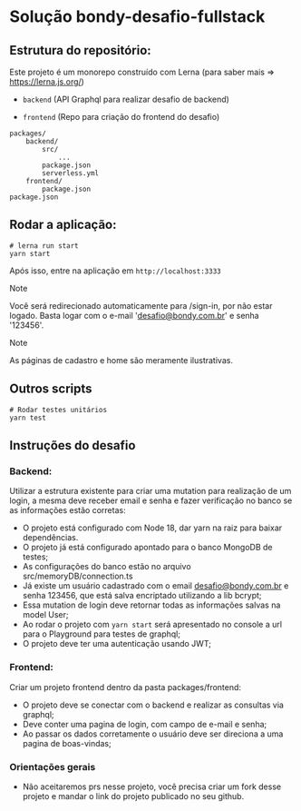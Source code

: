 # Solução bondy-desafio-fullstack

## Estrutura do repositório:

Este projeto é um monorepo construído com Lerna (para saber mais => https://lerna.js.org/)

- `backend` (API Graphql para realizar desafio de backend)

- `frontend` (Repo para criação do frontend do desafio)

```
packages/
    backend/
        src/
            ...
        package.json
        serverless.yml
    frontend/
        package.json
package.json
```

## Rodar a aplicação:

```
# lerna run start
yarn start
```

Após isso, entre na aplicação em `http://localhost:3333`

> [!NOTE]
> Você será redirecionado automaticamente para /sign-in, por não estar logado. Basta logar com o e-mail 'desafio@bondy.com.br' e senha '123456'.

> [!NOTE]
> As páginas de cadastro e home são meramente ilustrativas.

## Outros scripts

```
# Rodar testes unitários
yarn test
```

## Instruções do desafio

### Backend:

Utilizar a estrutura existente para criar uma mutation para realização de um login, a mesma deve receber email e senha e fazer verificação no banco se as informações estão corretas:
- O projeto está configurado com Node 18, dar yarn na raiz para baixar dependências.
- O projeto já está configurado apontado para o banco MongoDB de testes;
- As configurações do banco estão no arquivo src/memoryDB/connection.ts
- Já existe um usuário cadastrado com o email desafio@bondy.com.br e senha 123456, que está salva encriptado utilizando a lib bcrypt;
- Essa mutation de login deve retornar todas as informações salvas na model User;
- Ao rodar o projeto com `yarn start` será apresentado no console a url para o Playground para testes de graphql;
- O projeto deve ter uma autenticação usando JWT;

### Frontend:

Criar um projeto frontend dentro da pasta packages/frontend:
- O projeto deve se conectar com o backend e realizar as consultas via graphql;
- Deve conter uma pagina de login, com campo de e-mail e senha;
- Ao passar os dados corretamente o usuário deve ser direciona a uma pagina de boas-vindas;

### Orientações gerais

- Não aceitaremos prs nesse projeto, você precisa criar um fork desse projeto e mandar o link do projeto publicado no seu github.


